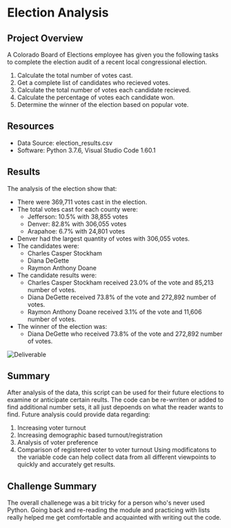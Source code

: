 # Election Analysis

## Project Overview
A Colorado Board of Elections employee has given you the following tasks to complete the election audit of a recent local congressional election.

1. Calculate the total number of votes cast.
2. Get a complete list of candidates who recieved votes.
3. Calculate the total number of votes each candidate recieved.
4. Calculate the percentage of votes each candidate won.
5. Determine the winner of the election based on popular vote.

## Resources
- Data Source: election_results.csv
- Software: Python 3.7.6, Visual Studio Code  1.60.1

## Results
The analysis of the election show that:
- There were 369,711 votes cast in the election.
- The total votes cast for each county were:
   - Jefferson: 10.5% with 38,855 votes
   - Denver: 82.8% with 306,055 votes
   - Arapahoe: 6.7% with 24,801 votes
- Denver had the largest quantity of votes with 306,055 votes.
- The candidates were:
    - Charles Casper Stockham
    - Diana DeGette
    - Raymon Anthony Doane
- The candidate results were:
    - Charles Casper Stockham received 23.0% of the vote and 85,213 number of votes.
    - Diana DeGette received 73.8% of the vote and 272,892 number of votes.
    - Raymon Anthony Doane received 3.1% of the vote and 11,606 number of votes.
- The winner of the election was:
    - Diana DeGette who received 73.8% of the vote and 272,892 number of votes.

![Deliverable](https://user-images.githubusercontent.com/89143725/133911592-2a84f766-bdfd-46a5-a6d3-e1a9072aefb7.png)

## Summary
After analysis of the data, this script can be used for their future elections to examine or anticipate certain reults. The code can be re-wrriten or added to find additional number sets, it all just depoends on what the reader wants to find. Future analysis could provide data regarding: 
1. Increasing voter turnout
2. Increasing demographic based turnout/registration 
3. Analysis of voter preference
4. Comparison of registered voter to voter turnout
Using modificatons to the variable code can help collect data from all different viewpoints to quickly and accurately get results.

## Challenge Summary
The overall challenege was a bit tricky for a person who's never used Python. Going back and re-reading the module and practicing with lists really helped me get comfortable and acquainted with writing out the code. 
